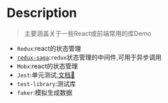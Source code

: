 # Description

> 主要涵盖关于一些React或前端常用的库Demo

- `Redux`:react的状态管理
- [`redux-saga`](./docs/sagas.md):`redux`状态管理的中间件,可用于异步调用
- `Mobx`:react的状态管理
- `Jest`:单元测试,[文档🔗](./docs/test.md)
- `test-library`:测试库
- `faker`:模拟生成数据

